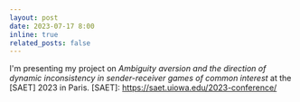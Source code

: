 ```yaml
---
layout: post
date: 2023-07-17 8:00
inline: true
related_posts: false
---
```


I'm presenting my project on *Ambiguity aversion and the direction of dynamic inconsistency in sender-receiver games of common interest* at the [SAET] 2023 in Paris.
[SAET]: https://saet.uiowa.edu/2023-conference/
